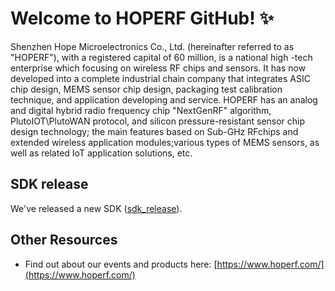 # Welcome to HOPERF GitHub! ✨

Shenzhen Hope Microelectronics Co., Ltd. (hereinafter referred to as "HOPERF"), with a registered capital of 60 million, is a national high -tech enterprise which focusing on wireless RF chips and sensors. It has now developed into a complete industrial chain company that integrates ASIC chip design, MEMS sensor chip design, packaging test calibration technique, and application developing and service. HOPERF has an analog and digital hybrid radio frequency chip "NextGenRF" algorithm, PlutoIOT\PlutoWAN protocol, and silicon pressure-resistant sensor chip design technology; the main features based on Sub-GHz RFchips and extended wireless application modules;various types of MEMS sensors, as well as related IoT application solutions, etc.

## SDK release

We've released a new SDK ([sdk_release](https://github.com/HOPE-MICROELECTRONICS/sdk_release)).

## Other Resources

- Find out about our events and products here: [https://www.hoperf.com/](https://www.hoperf.com/)

